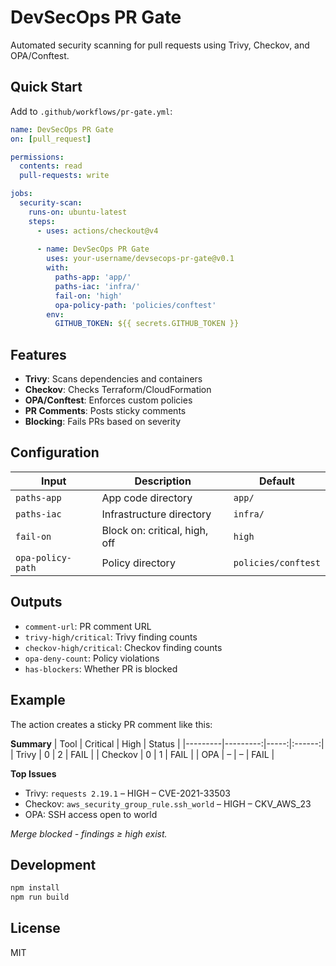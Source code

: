 # DevSecOps PR Gate

Automated security scanning for pull requests using Trivy, Checkov, and OPA/Conftest.

## Quick Start

Add to `.github/workflows/pr-gate.yml`:

```yaml
name: DevSecOps PR Gate
on: [pull_request]

permissions:
  contents: read
  pull-requests: write

jobs:
  security-scan:
    runs-on: ubuntu-latest
    steps:
      - uses: actions/checkout@v4
      
      - name: DevSecOps PR Gate
        uses: your-username/devsecops-pr-gate@v0.1
        with:
          paths-app: 'app/'
          paths-iac: 'infra/'
          fail-on: 'high'
          opa-policy-path: 'policies/conftest'
        env:
          GITHUB_TOKEN: ${{ secrets.GITHUB_TOKEN }}
```

## Features

- **Trivy**: Scans dependencies and containers
- **Checkov**: Checks Terraform/CloudFormation
- **OPA/Conftest**: Enforces custom policies
- **PR Comments**: Posts sticky comments
- **Blocking**: Fails PRs based on severity

## Configuration

| Input | Description | Default |
|-------|-------------|---------|
| `paths-app` | App code directory | `app/` |
| `paths-iac` | Infrastructure directory | `infra/` |
| `fail-on` | Block on: critical, high, off | `high` |
| `opa-policy-path` | Policy directory | `policies/conftest` |

## Outputs

- `comment-url`: PR comment URL
- `trivy-high/critical`: Trivy finding counts
- `checkov-high/critical`: Checkov finding counts
- `opa-deny-count`: Policy violations
- `has-blockers`: Whether PR is blocked

## Example

The action creates a sticky PR comment like this:

**Summary**
| Tool    | Critical | High | Status |
|---------|---------:|-----:|:------:|
| Trivy   | 0        | 2    | FAIL     |
| Checkov | 0        | 1    | FAIL     |
| OPA     | –        | –    | FAIL     |

**Top Issues**
- Trivy: `requests 2.19.1` – HIGH – CVE-2021-33503
- Checkov: `aws_security_group_rule.ssh_world` – HIGH – CKV_AWS_23
- OPA: SSH access open to world

*Merge blocked - findings ≥ high exist.*

## Development

```bash
npm install
npm run build
```


## License

MIT 